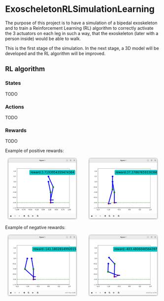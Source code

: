 # ExoscheletonRLSimulationLearning

The purpose of this project is to have a simulation of a bipedal exoskeleton and to train a Reinforcement Learning (RL) algorithm to correctly activate the 3 actuators on each leg in such a way, that the exoskeleton (later with a person inside) would be able to walk.

This is the first stage of the simulation. In the next stage, a 3D model will be developed and the RL algorithm will be improved.

## RL algorithm


### States
TODO

### Actions
TODO

### Rewards
TODO

Example of positive rewards:

<p align="center">
  <img alt="Light" src="poza1_algorithm_RL_Exoschelet.png" width="45%">
&nbsp; &nbsp; &nbsp; &nbsp;
  <img alt="Dark" src="poza2_algorithm_RL_Exoschelet.png" width="45%">
</p>



Example of negative rewards:

<p align="center">
  <img alt="Light" src="images_negative_Reward/neg_reward1.png" width="45%">
&nbsp; &nbsp; &nbsp; &nbsp;
  <img alt="Dark" src="images_negative_Reward/neg_reward2.png" width="45%">
</p>

